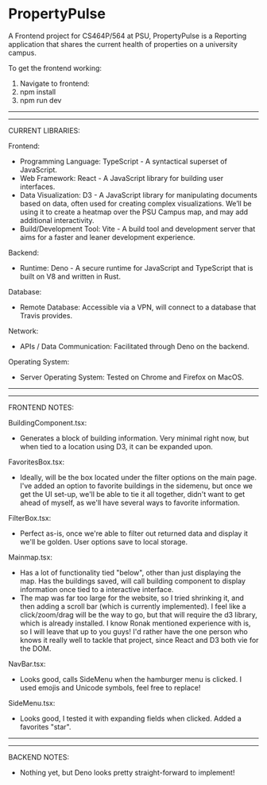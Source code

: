 # PropertyPulse

A Frontend project for CS464P/564 at PSU, PropertyPulse is a Reporting application that shares the current health of properties on a university campus.

To get the frontend working:

1. Navigate to frontend:
2. npm install
3. npm run dev

---

---

CURRENT LIBRARIES:

Frontend:

- Programming Language: TypeScript - A syntactical superset of JavaScript.
- Web Framework: React - A JavaScript library for building user interfaces.
- Data Visualization: D3 - A JavaScript library for manipulating documents based on data, often used for creating complex visualizations. We’ll be using it to create a heatmap over the PSU Campus map, and may add additional interactivity.
- Build/Development Tool: Vite - A build tool and development server that aims for a faster and leaner development experience.

Backend:

- Runtime: Deno - A secure runtime for JavaScript and TypeScript that is built on V8 and written in Rust.

Database:

- Remote Database: Accessible via a VPN, will connect to a database that Travis provides.

Network:

- APIs / Data Communication: Facilitated through Deno on the backend.

Operating System:

- Server Operating System: Tested on Chrome and Firefox on MacOS.

---

---

FRONTEND NOTES:

BuildingComponent.tsx:

- Generates a block of building information. Very minimal right now, but when tied to a location using D3, it can be expanded upon.

FavoritesBox.tsx:

- Ideally, will be the box located under the filter options on the main page. I've added an option to favorite buildings in the sidemenu, but once we get the UI set-up, we'll be able to tie it all together, didn't want to get ahead of myself, as we'll have several ways to favorite information.

FilterBox.tsx:

- Perfect as-is, once we're able to filter out returned data and display it we'll be golden. User options save to local storage.

Mainmap.tsx:

- Has a lot of functionality tied "below", other than just displaying the map. Has the buildings saved, will call building component to display information once tied to a interactive interface.
- The map was far too large for the website, so I tried shrinking it, and then adding a scroll bar (which is currently implemented). I feel like a click/zoom/drag will be the way to go, but that will require the d3 library, which is already installed. I know Ronak mentioned experience with is, so I will leave that up to you guys! I'd rather have the one person who knows it really well to tackle that project, since React and D3 both vie for the DOM.

NavBar.tsx:

- Looks good, calls SideMenu when the hamburger menu is clicked. I used emojis and Unicode symbols, feel free to replace!

SideMenu.tsx:

- Looks good, I tested it with expanding fields when clicked. Added a favorites "star".

---

---

BACKEND NOTES:

- Nothing yet, but Deno looks pretty straight-forward to implement!
